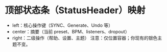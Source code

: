 # 顶部状态条（StatusHeader）映射
- left：核心操作键（SYNC、Generate、Undo 等）
- center：摘要（当前 preset、BPM、listeners、dropout）
- right：二级操作（帮助、设置、主题）
注意：仅位置容器；你现有的银色主题不变。
